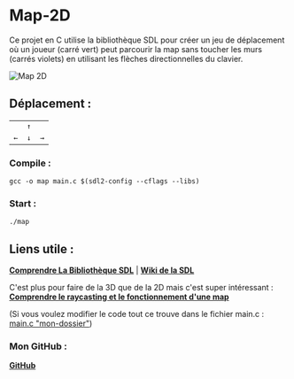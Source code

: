 # Map-2D
Ce projet en C utilise la bibliothèque SDL pour créer un jeu de déplacement où un joueur (carré vert) peut parcourir la map sans toucher les murs (carrés violets) en utilisant les flèches directionnelles du clavier.

<img src="https://media.giphy.com/media/v1.Y2lkPTc5MGI3NjExMTdtZHJ1a3BtNWtkejRlODVyN3oya3AwaDNud3ZjanRtcjE3cTZzMCZlcD12MV9pbnRlcm5hbF9naWZfYnlfaWQmY3Q9Zw/cSYlL2WhkgJjZvL6Qt/giphy.gif" alt="Map 2D">

## Déplacement :
<div style="text-align:center;">
  <table>
    <tr>
      <td></td>
      <td><kbd>&#8593;</kbd></td>
      <td></td>
    </tr>
    <tr>
      <td><kbd>&#8592;</kbd></td>
      <td><kbd>&#8595;</kbd></td>
      <td><kbd>&#8594;</kbd></td>
    </tr>
  </table>
</div>

### Compile :
```
gcc -o map main.c $(sdl2-config --cflags --libs)
```
### Start :
```
./map
```

## Liens utile :

[**Comprendre La Bibliothèque SDL**](https://zestedesavoir.com/tutoriels/1014/utiliser-la-sdl-en-langage-c/) | [**Wiki de la SDL**](https://wiki.libsdl.org/SDL2/Tutorials)

C'est plus pour faire de la 3D que de la 2D mais c'est super intéressant :
[**Comprendre le raycasting et le fonctionnement d'une map**](https://lodev.org/cgtutor/raycasting.html)

(Si vous voulez modifier le code tout ce trouve dans le fichier main.c : [main.c "mon-dossier"](/Map%202D))

### Mon GitHub :
[**GitHub**](https://github.com/Sinayel)

